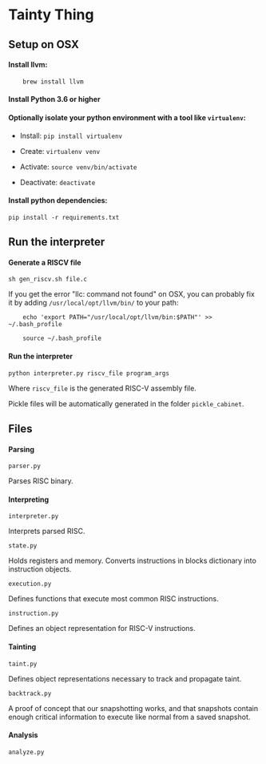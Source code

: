 # Tainty Thing

## Setup on OSX

#### Install llvm:

        brew install llvm

#### Install Python 3.6 or higher

#### Optionally isolate your python environment with a tool like `virtualenv`:

* Install: `pip install virtualenv`

* Create: `virtualenv venv`

* Activate: `source venv/bin/activate`

* Deactivate: `deactivate`

#### Install python dependencies:

    pip install -r requirements.txt

## Run the interpreter

#### Generate a RISCV file

    sh gen_riscv.sh file.c


If you get the error "llc: command not found" on OSX,
you can probably fix it by adding `/usr/local/opt/llvm/bin/` to your path:

        echo 'export PATH="/usr/local/opt/llvm/bin:$PATH"' >> ~/.bash_profile

        source ~/.bash_profile

#### Run the interpreter

    python interpreter.py riscv_file program_args

Where `riscv_file` is the generated RISC-V assembly file.

Pickle files will be automatically generated in the folder `pickle_cabinet`.

## Files

#### Parsing

`parser.py`

Parses RISC binary.

#### Interpreting

`interpreter.py`

Interprets parsed RISC.

`state.py`

Holds registers and memory. Converts instructions in blocks dictionary into instruction objects.

`execution.py`

Defines functions that execute most common RISC instructions.

`instruction.py`

Defines an object representation for RISC-V instructions.

#### Tainting

`taint.py`

Defines object representations necessary to track and propagate taint.

`backtrack.py`

A proof of concept that our snapshotting works, and that snapshots contain enough
critical information to execute like normal from a saved snapshot.

#### Analysis

`analyze.py`
